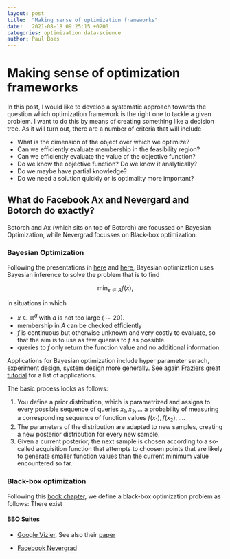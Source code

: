 ```yaml
---
layout: post
title:  "Making sense of optimization frameworks"
date:   2021-08-18 09:25:15 +0200
categories: optimization data-science
author: Paul Boes
---
```


# Making sense of optimization frameworks

In this post, I would like to develop a systematic approach towards the question which optimization framework is the right one to tackle a given problem. I want to do this by means of creating something like a decision tree. As it will turn out, there are a number of criteria that will include

- What is the dimension of the object over which we optimize?
- Can we efficiently evaluate membership in the feasibility region?
- Can we efficiently evaluate the value of the objective function?
- Do we know the objective function? Do we know it analytically?
- Do we maybe have partial knowledge?
- Do we need a solution quickly or is optimality more important?


## What do Facebook Ax and Nevergard and Botorch do exactly?

Botorch and Ax (which sits on top of Botorch) are focussed on Bayesian Optimization, while Nevergrad focusses on Black-box optimization.

### Bayesian Optimization

Following the presentations in [here](https://arxiv.org/abs/1807.02811) and [here](https://distill.pub/2020/bayesian-optimization/), Bayesian optimization uses Bayesian inference to solve the problem that is to find

$$\min_{x \in A} f(x), $$

in situations in which 
- $x \in \mathbb{R}^d$ with $d$ is not too large ($\sim20$). 
- membership in $A$  can be checked efficiently
- $f$ is continuous but otherwise unknown and very costly to evaluate, so that the aim is to use as few queries to $f$ as possible.
- queries to $f$ only return the function value and no additional information.

Applications for Bayesian optimization include hyper parameter serach, experiment design, system design more generally. See again [Fraziers great tutorial](https://arxiv.org/abs/1807.02811) for a list of applications.

The basic process looks as follows: 
1. You define a prior distribution, which is parametrized and assigns to every possible sequence of queries $x_1,x_2,\dots$ a probability of measuring a corresponding sequence of function values $f(x_1),f(x_2),\dots$. 
2. The parameters of the distribution are adapted to new samples, creating a new posterior distribution for every new sample.
3. Given a current posterior, the next sample is chosen according to a so-called acquisition function that attempts to choosen points that are likely to generate smaller function values than the current minimum value encountered so far. 

### Black-box optimization

 Following this [book chapter](https://link.springer.com/chapter/10.1007/978-3-030-66515-9_2), we define a black-box optimization problem as follows: There exist 

#### BBO Suites

- [Google Vizier](https://cloud.google.com/ai-platform/optimizer/docs/overview), See also their [paper](https://storage.googleapis.com/pub-tools-public-publication-data/pdf/bcb15507f4b52991a0783013df4222240e942381.pdf)

- [Facebook Nevergrad](https://facebookresearch.github.io/nevergrad/)

  

